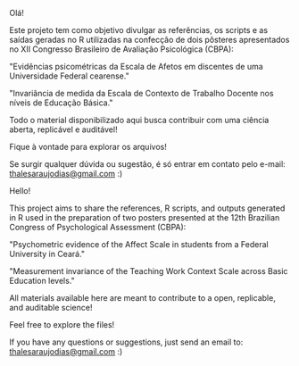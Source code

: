Olá!

Este projeto tem como objetivo divulgar as referências, os scripts e as saídas geradas no R utilizadas na confecção de dois pôsteres apresentados no XII Congresso Brasileiro de Avaliação Psicológica (CBPA):

"Evidências psicométricas da Escala de Afetos em discentes de uma Universidade Federal cearense."

"Invariância de medida da Escala de Contexto de Trabalho Docente nos níveis de Educação Básica."

Todo o material disponibilizado aqui busca contribuir com uma ciência aberta, replicável e auditável!

Fique à vontade para explorar os arquivos!

Se surgir qualquer dúvida ou sugestão, é só entrar em contato pelo e-mail: thalesaraujodias@gmail.com :)

Hello!

This project aims to share the references, R scripts, and outputs generated in R used in the preparation of two posters presented at the 12th Brazilian Congress of Psychological Assessment (CBPA):

"Psychometric evidence of the Affect Scale in students from a Federal University in Ceará."

"Measurement invariance of the Teaching Work Context Scale across Basic Education levels."

All materials available here are meant to contribute to a open, replicable, and auditable science!

Feel free to explore the files!

If you have any questions or suggestions, just send an email to: thalesaraujodias@gmail.com :)
